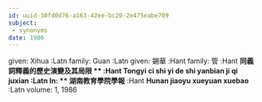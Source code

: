 ```yaml
---
id: uuid-30fd0d76-a163-42ee-bc20-2e475eabe709
subject: 
 - synonyms
date: 1986
---
```


given: Xihua :Latn
family: Guan :Latn
given: 錫華 :Hant
family: 管 :Hant
**同義詞釋義的歷史演變及其局限 ** :Hant
**Tongyi ci shi yi de shi yanbian ji qi juxian** :Latn
In: 
** 湖南教育學院學報** :Hant
**Hunan jiaoyu xueyuan xuebao** :Latn
volume: 1, 1986